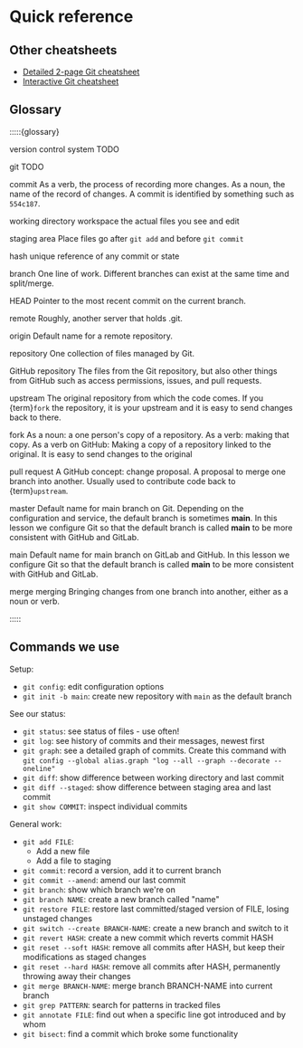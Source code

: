 # Quick reference

## Other cheatsheets

* [Detailed 2-page Git
  cheatsheet](https://aaltoscicomp.github.io/cheatsheets/git-the-way-you-need-it-cheatsheet.pdf)
* [Interactive Git cheatsheet](http://www.ndpsoftware.com/git-cheatsheet.html)


## Glossary

:::::{glossary}

version control system
   TODO

git
   TODO

commit
   As a verb, the process of recording more changes.
   As a noun, the name of the record of changes.
   A commit is identified by something such as `554c187`.

working directory
workspace
   the actual files you see and edit

staging area
   Place files go after `git add` and before `git commit`

hash
   unique reference of any commit or state

branch
   One line of work.  Different branches can exist at the same time and split/merge.

HEAD
   Pointer to the most recent commit on the current branch.

remote
   Roughly, another server that holds .git.

origin
   Default name for a remote repository.

repository
   One collection of files managed by Git.

GitHub repository
   The files from the Git repository, but also other things from
   GitHub such as access permissions, issues, and pull requests.

upstream
   The original repository from which the code comes.  If you
   {term}`fork` the repository, it is your upstream and it is easy to
   send changes back to there.

fork
   As a noun: a one person's copy of a repository.
   As a verb: making that copy.
   As a verb on GitHub: Making a copy of a repository linked to the
   original.  It is easy to send changes to the original

pull request
   A GitHub concept: change proposal.  A proposal to merge one branch
   into another.  Usually used to contribute code back to
   {term}`upstream`.

master
   Default name for main branch on Git. Depending on the configuration and service,
   the default branch is sometimes **main**.
   In this lesson we configure Git so that the default branch is
   called **main** to be more consistent with GitHub and GitLab.

main
   Default name for main branch on GitLab and GitHub.
   In this lesson we configure Git so that the default branch is
   called **main** to be more consistent with GitHub and GitLab.

merge
merging
   Bringing changes from one branch into another, either as a noun or
   verb.

:::::

## Commands we use

Setup:

* `git config`: edit configuration options
* `git init -b main`: create new repository with `main` as the default branch

See our status:

* `git status`: see status of files - use often!
* `git log`: see history of commits and their messages, newest first
* `git graph`: see a detailed graph of commits.  Create this command
  with `git config --global alias.graph "log --all --graph --decorate --oneline"`
* `git diff`: show difference between working directory and last commit
* `git diff --staged`: show difference between staging area and last commit
* `git show COMMIT`: inspect individual commits

General work:

* `git add FILE`:
  - Add a new file
  - Add a file to staging
* `git commit`: record a version, add it to current branch
* `git commit --amend`: amend our last commit
* `git branch`: show which branch we're on
* `git branch NAME`: create a new branch called "name"
* `git restore FILE`: restore last committed/staged version of FILE, losing unstaged changes
* `git switch --create BRANCH-NAME`: create a new branch and switch to it
* `git revert HASH`: create a new commit which reverts commit HASH
* `git reset --soft HASH`: remove all commits after HASH, but keep their modifications as staged changes
* `git reset --hard HASH`: remove all commits after HASH, permanently throwing away their changes
* `git merge BRANCH-NAME`: merge branch BRANCH-NAME into current branch
* `git grep PATTERN`: search for patterns in tracked files
* `git annotate FILE`: find out when a specific line got introduced and by whom
* `git bisect`: find a commit which broke some functionality
